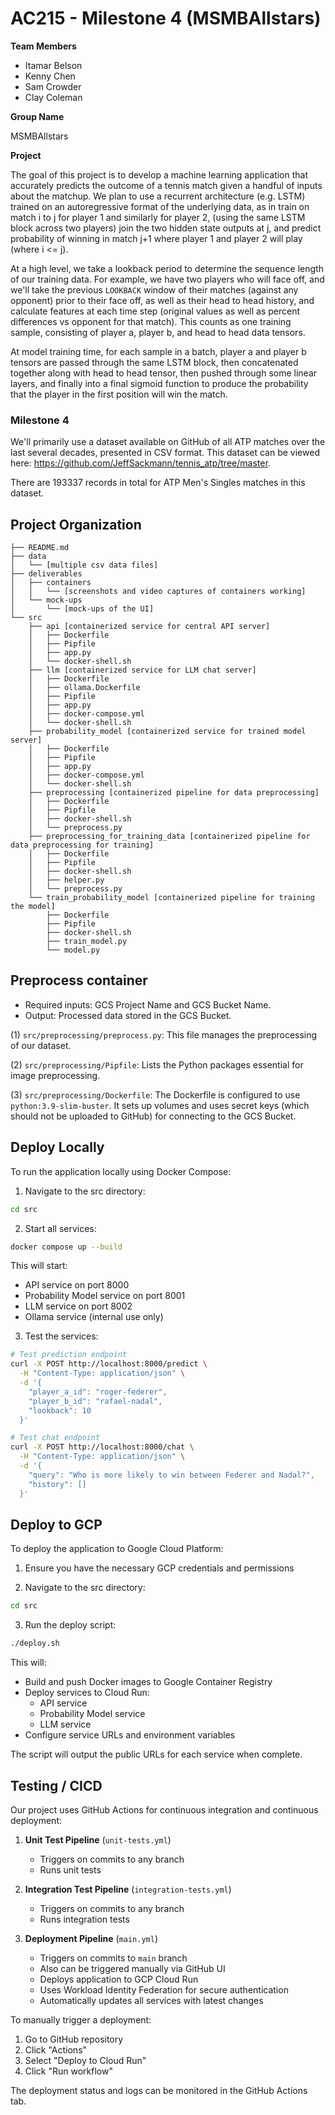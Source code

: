 # AC215 - Milestone 4 (MSMBAllstars)

**Team Members**

- Itamar Belson
- Kenny Chen
- Sam Crowder
- Clay Coleman

**Group Name**

MSMBAllstars

**Project**

The goal of this project is to develop a machine learning application that accurately predicts the outcome of a tennis match given a handful of inputs about the matchup.
We plan to use a recurrent architecture (e.g. LSTM) trained on an autoregressive format of the underlying data, as in train on match i to j for player 1 and similarly for player 2, (using the same LSTM block across two players) join the two hidden state outputs at j, and predict probability of winning in match j+1 where player 1 and player 2 will play (where i <= j).

At a high level, we take a lookback period to determine the sequence length of our training data. For example, we have two players who will face off, and we'll take the previous `LOOKBACK` window of their matches (against any opponent) prior to their face off, as well as their head to head history, and calculate features at each time step (original values as well as percent differences vs opponent for that match). This counts as one training sample, consisting of player a, player b, and head to head data tensors.

At model training time, for each sample in a batch, player a and player b tensors are passed through the same LSTM block, then concatenated together along with head to head tensor, then pushed through some linear layers, and finally into a final sigmoid function to produce the probability that the player in the first position will win the match.

### Milestone 4

We'll primarily use a dataset available on GitHub of all ATP matches over the last several decades, presented in CSV format. This dataset can be viewed here: https://github.com/JeffSackmann/tennis_atp/tree/master.

There are 193337 records in total for ATP Men's Singles matches in this dataset.

## Project Organization

    ├── README.md
    ├── data
    │   └── [multiple csv data files]
    ├── deliverables
    │   ├── containers
    │   │   └── [screenshots and video captures of containers working]
    │   └── mock-ups
    │       └── [mock-ups of the UI]
    └── src
        ├── api [containerized service for central API server]
        │   ├── Dockerfile
        │   ├── Pipfile
        │   ├── app.py
        │   └── docker-shell.sh
        ├── llm [containerized service for LLM chat server]
        │   ├── Dockerfile
        │   ├── ollama.Dockerfile
        │   ├── Pipfile
        │   ├── app.py
        │   ├── docker-compose.yml
        │   └── docker-shell.sh
        ├── probability_model [containerized service for trained model server]
        │   ├── Dockerfile
        │   ├── Pipfile
        │   ├── app.py
        │   ├── docker-compose.yml
        │   └── docker-shell.sh
        ├── preprocessing [containerized pipeline for data preprocessing]
        │   ├── Dockerfile
        │   ├── Pipfile
        │   ├── docker-shell.sh
        │   └── preprocess.py
        ├── preprocessing_for_training_data [containerized pipeline for data preprocessing for training]
        │   ├── Dockerfile
        │   ├── Pipfile
        │   ├── docker-shell.sh
        │   ├── helper.py
        │   └── preprocess.py
        └── train_probability_model [containerized pipeline for training the model]
            ├── Dockerfile
            ├── Pipfile
            ├── docker-shell.sh
            ├── train_model.py
            └── model.py

## Preprocess container

- Required inputs: GCS Project Name and GCS Bucket Name.
- Output: Processed data stored in the GCS Bucket.

(1) `src/preprocessing/preprocess.py`: This file manages the preprocessing of our dataset.

(2) `src/preprocessing/Pipfile`: Lists the Python packages essential for image preprocessing.

(3) `src/preprocessing/Dockerfile`: The Dockerfile is configured to use `python:3.9-slim-buster`. It sets up volumes and uses secret keys (which should not be uploaded to GitHub) for connecting to the GCS Bucket.

## Deploy Locally

To run the application locally using Docker Compose:

1. Navigate to the src directory:

```bash
cd src
```

2. Start all services:

```bash
docker compose up --build
```

This will start:

- API service on port 8000
- Probability Model service on port 8001
- LLM service on port 8002
- Ollama service (internal use only)

3. Test the services:

```bash
# Test prediction endpoint
curl -X POST http://localhost:8000/predict \
  -H "Content-Type: application/json" \
  -d '{
    "player_a_id": "roger-federer",
    "player_b_id": "rafael-nadal",
    "lookback": 10
  }'

# Test chat endpoint
curl -X POST http://localhost:8000/chat \
  -H "Content-Type: application/json" \
  -d '{
    "query": "Who is more likely to win between Federer and Nadal?",
    "history": []
  }'
```

## Deploy to GCP

To deploy the application to Google Cloud Platform:

1. Ensure you have the necessary GCP credentials and permissions

2. Navigate to the src directory:

```bash
cd src
```

3. Run the deploy script:

```bash
./deploy.sh
```

This will:

- Build and push Docker images to Google Container Registry
- Deploy services to Cloud Run:
  - API service
  - Probability Model service
  - LLM service
- Configure service URLs and environment variables

The script will output the public URLs for each service when complete.

## Testing / CICD

Our project uses GitHub Actions for continuous integration and continuous deployment:

1. **Unit Test Pipeline** (`unit-tests.yml`)

   - Triggers on commits to any branch
   - Runs unit tests

2. **Integration Test Pipeline** (`integration-tests.yml`)

   - Triggers on commits to any branch
   - Runs integration tests

3. **Deployment Pipeline** (`main.yml`)
   - Triggers on commits to `main` branch
   - Also can be triggered manually via GitHub UI
   - Deploys application to GCP Cloud Run
   - Uses Workload Identity Federation for secure authentication
   - Automatically updates all services with latest changes

To manually trigger a deployment:

1. Go to GitHub repository
2. Click "Actions"
3. Select "Deploy to Cloud Run"
4. Click "Run workflow"

The deployment status and logs can be monitored in the GitHub Actions tab.
